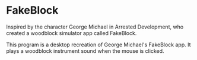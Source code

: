# FakeBlock
Inspired by the character George Michael in Arrested Development, who created a woodblock simulator app called FakeBlock. 

This program is a desktop recreation of George Michael's FakeBlock app. It plays a woodblock instrument sound when the mouse is clicked. 

